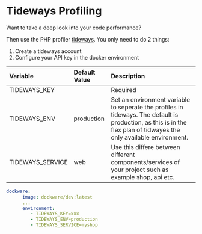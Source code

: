 # Tideways Profiling



Want to take a deep look into your code performance?  
  
Then use the PHP profiler [tideways](https://tideways.com/). You only need to do 2 things:  
  


1. Create a tideways account
2. Configure your API key in the docker environment

| Variable | Default Value | Description |
| :--- | :--- | :--- |
| TIDEWAYS\_KEY |  | Required |
| TIDEWAYS\_ENV | production | Set an environment variable to seperate the profiles in tideways. The default is production, as this is in the flex plan of tidwayes the only available environment. |
| TIDEWAYS\_SERVICE | web | Use this differe between different components/services of your project such as example shop, api etc. |

```yaml
dockware:
      image: dockware/dev:latest
      ...
      environment:
         - TIDEWAYS_KEY=xxx
         - TIDEWAYS_ENV=production
         - TIDEWAYS_SERVICE=myshop
```

